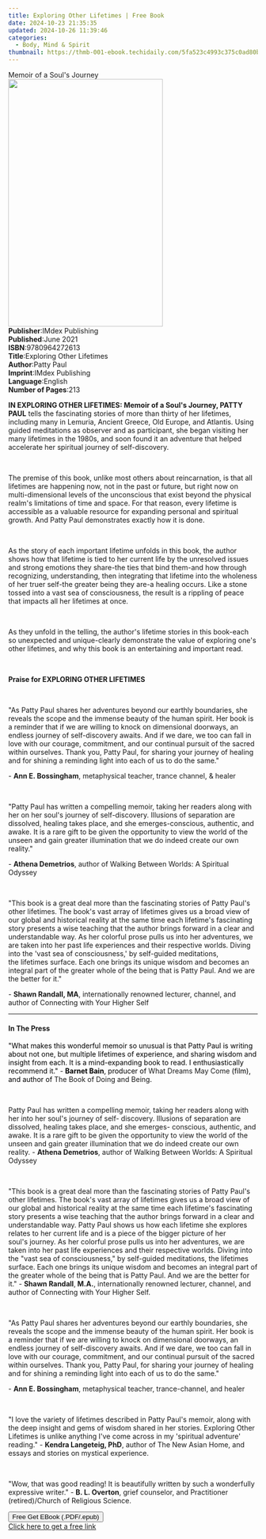 ```yaml
---
title: Exploring Other Lifetimes | Free Book
date: 2024-10-23 21:35:35
updated: 2024-10-26 11:39:46
categories:
  - Body, Mind & Spirit
thumbnail: https://thmb-001-ebook.techidaily.com/5fa523c4993c375c0ad80bfb1ece43abf21722d7ea4fa7f9e8fc318bc891795b.jpg
---
```

<main id="book-container">
  <div class="flex flex-col">
    <div class="book-brief flex-1 py-6 px-4 sm:p-6 md:py-10 md:px-8">
      <!-- brief-->
      <div class="book-brief-main">Memoir of a Soul's Journey</div>
    </div>
    <div
      class="book-meta-info flex-1 grid gap-4 col-start-1 col-end-3 row-start-1 sm:mb-6 sm:grid-cols-4 lg:gap-6 lg:col-start-2 lg:row-end-6 lg:row-span-6 lg:mb-0"
    >
      <div
        class="book-meta-info-left place-content-center mt-4 p-4 text-sm leading-6 col-start-2 col-span-2 dark:text-slate-400"
      >
        <img
          class="w-full h-500 object-cover rounded-lg sm:h-255 sm:col-span-2 lg:col-span-full"
          src="https://img-001-ebook.techidaily.com/04d32a6b84402d5e477ca4be7d62c17756cd5e245d0ac9a91d8ea1146961723b.jpg"
          alt=""
          width="312"
          height="500"
        />
      </div>
      <div
        class="book-meta-info-right mt-2 col-start-1 row-start-2 col-span-3 self-center"
      >
        <!-- meta data  -->
        <div class="flex flex-col px-4 md:px-8">
          <div class="flex-1">
            <strong>Publisher</strong>:<span class="px-2"
              >IMdex Publishing</span
            >
          </div>
          <div class="flex-1">
            <strong>Published</strong>:<span class="px-2">June 2021</span>
          </div>
          <div class="flex-1">
            <strong>ISBN</strong>:<span class="px-2">9780964272613</span>
          </div>
          <div class="flex-1">
            <strong>Title</strong>:<span class="px-2"
              >Exploring Other Lifetimes</span
            >
          </div>
          <div class="flex-1">
            <strong>Author</strong>:<span class="px-2">Patty Paul</span>
          </div>
          <div class="flex-1">
            <strong>Imprint</strong>:<span class="px-2">IMdex Publishing</span>
          </div>
          <div class="flex-1">
            <strong>Language</strong>:<span class="px-2">English</span>
          </div>
          <div class="flex-1">
            <strong>Number of Pages</strong>:<span class="px-2">213</span>
          </div>
        </div>
      </div>
    </div>
    <div class="book-description flex-1 py-6 px-4 sm:p-6 md:py-10 md:px-8">
      <div class="book-description-main">
        <div accordion-content="" id="description">
          <p>
            <strong
              >IN EXPLORING OTHER LIFETIMES: Memoir of a Soul's Journey, PATTY
              PAUL</strong
            >
            tells the fascinating stories of more than thirty of her lifetimes,
            including many in Lemuria, Ancient Greece, Old Europe, and Atlantis.
            Using guided meditations as observer and as participant, she began
            visiting her many lifetimes in the 1980s, and soon found it an
            adventure that helped accelerate her spiritual journey of
            self-discovery.
          </p>
          <p><br /></p>
          <p>
            The premise of this book, unlike most others about reincarnation, is
            that all lifetimes are happening now, not in the past or future, but
            right now on multi-dimensional levels of the unconscious that exist
            beyond the physical realm's limitations of time and space. For that
            reason, every lifetime is accessible as a valuable resource for
            expanding personal and spiritual growth. And Patty Paul demonstrates
            exactly how it is done.
          </p>
          <p><br /></p>
          <p>
            As the story of each important lifetime unfolds in this book, the
            author shows how that lifetime is tied to her current life by the
            unresolved issues and strong emotions they share-the ties that bind
            them-and how through recognizing, understanding, then integrating
            that lifetime into the wholeness of her truer self-the greater being
            they are-a healing occurs. Like a stone tossed into a vast sea of
            consciousness, the result is a rippling of peace that impacts all
            her lifetimes at once.
          </p>
          <p><br /></p>
          <p>
            As they unfold in the telling, the author's lifetime stories in this
            book-each so unexpected and unique-clearly demonstrate the value of
            exploring one's other lifetimes, and why this book is an
            entertaining and important read.
          </p>
          <p><br /></p>
          <p><strong>Praise for EXPLORING OTHER LIFETIMES</strong></p>
          <p><br /></p>
          <p>
            "As Patty Paul shares her adventures beyond our earthly boundaries,
            she reveals the scope and the immense beauty of the human spirit.
            Her book is a reminder that if we are willing to knock on
            dimensional doorways, an endless journey of self-discovery awaits.
            And if we dare, we too can fall in love with our courage,
            commitment, and our continual pursuit of the sacred within
            ourselves. Thank you, Patty Paul, for sharing your journey of
            healing and for shining a reminding light into each of us to do the
            same."
          </p>
          <p>
            - <strong>Ann E. Bossingham</strong>, metaphysical teacher, trance
            channel, &amp; healer
          </p>
          <p><br /></p>
          <p>
            "Patty Paul has written a compelling memoir, taking her readers
            along with her on her soul's journey of
            self-discovery.&nbsp;Illusions of separation are dissolved, healing
            takes place, and she emerges-conscious, authentic, and awake. It is
            a rare gift to be given the opportunity to view the world of the
            unseen and gain greater illumination that we do indeed create our
            own reality."
          </p>
          <p>
            - <strong>Athena Demetrios</strong>, author of Walking Between
            Worlds: A Spiritual Odyssey
          </p>
          <p><br /></p>
          <p>
            "This book is a great deal more than the fascinating&nbsp;stories of
            Patty Paul's other lifetimes. The book's vast array of lifetimes
            gives us a broad view of our global and historical reality at the
            same time each lifetime's&nbsp;fascinating story presents&nbsp;a
            wise teaching that the author brings forward in a clear and
            understandable way. As her colorful prose pulls us&nbsp;into her
            adventures, we are taken into her past life&nbsp;experiences and
            their respective worlds. Diving into the 'vast sea of
            consciousness,' by self-guided meditations, the&nbsp;lifetimes
            surface. Each one brings&nbsp;its unique wisdom and&nbsp;becomes an
            integral part of the greater whole of the being&nbsp;that is Patty
            Paul. And we are the better for it."
          </p>
          <p>
            -&nbsp;<strong>Shawn Randall, MA</strong>, internationally renowned
            lecturer, channel, and author of Connecting with Your Higher Self
          </p>
        </div>
        <div class="accordion-fader"></div>
      </div>
    </div>
    <div class="book-excerpts flex-1 py-6 px-4 sm:p-6 md:py-10 md:px-8">
      <!-- excerpts-->
      <div class="book-excerpts-main">
        <hr />
        <h4 class="placeholder placeholder-heading">
          <span>In The Press</span>
        </h4>
        <p></p>
        <p>
          <span style="color: rgba(0, 0, 0, 1)"
            >"What makes this wonderful memoir so unusual is that Patty Paul is
            writing about not one, but multiple lifetimes of
            experience,&nbsp;and sharing wisdom and insight from each. It is a
            mind-expanding book to read. I enthusiastically recommend it." </span
          >-<span style="color: rgba(0, 0, 0, 1)"> </span
          ><strong style="color: rgba(0, 0, 0, 1)">Barnet Bain</strong
          ><span style="color: rgba(0, 0, 0, 1)">, producer of </span>What
          Dreams May Come<span style="color: rgba(0, 0, 0, 1)">
            (film), and author of </span
          >The Book of Doing and Being<span style="color: rgba(0, 0, 0, 1)"
            >.</span
          >
        </p>
        <p><br /></p>
        <p>
          Patty Paul has written a compelling memoir, taking her readers along
          with her into her soul's journey of self- discovery.&nbsp;Illusions of
          separation are dissolved, healing takes place, and she emerges-
          conscious, authentic, and awake. It is a rare gift to be given the
          opportunity to view the world of the unseen and gain greater
          illumination that we do indeed create our own reality. -
          <strong>Athena Demetrios</strong>, author of Walking Between Worlds: A
          Spiritual Odyssey
        </p>
        <p><br /></p>
        <p>
          "This book is a great deal more than the fascinating&nbsp;stories of
          Patty Paul's other lifetimes. The book's vast array of lifetimes gives
          us a broad view of our global and historical reality at the same time
          each lifetime's&nbsp;fascinating story presents&nbsp;a wise teaching
          that the author brings forward in a clear and understandable way.
          Patty Paul shows us how each lifetime she explores relates to her
          current life and is a piece of the bigger picture of her
          soul's&nbsp;journey.&nbsp;As her colorful prose pulls us&nbsp;into her
          adventures, we are taken into her past life&nbsp;experiences and their
          respective worlds. Diving into the "vast sea of consciousness," by
          self-guided meditations, the&nbsp;lifetimes surface. Each one
          brings&nbsp;its unique wisdom and&nbsp;becomes an integral part of the
          greater whole of the being&nbsp;that is Patty Paul. And we are the
          better for it." - <strong>Shawn Randall</strong>,<strong> M.A.</strong
          >, internationally renowned lecturer, channel, and author of
          Connecting with Your Higher Self.
        </p>
        <p><br /></p>
        <p>
          <span style="background-color: inherit"
            >"As Patty Paul shares her adventures beyond our earthly boundaries,
            she reveals the scope and the immense beauty of the human spirit.
            Her book is a reminder that if we are willing to knock on
            dimensional doorways, an endless journey of self-discovery
            awaits.&nbsp;And if we dare, we too can fall in love with our
            courage, commitment, and our continual pursuit of the sacred within
            ourselves. Thank you, Patty Paul, for sharing your journey of
            healing and for shining a reminding light into each of us to do the
            same."</span
          >
        </p>
        <p>
          -<span style="background-color: inherit">&nbsp;</span
          ><strong style="background-color: inherit">Ann E. Bossingham</strong
          ><span style="background-color: inherit"
            >, metaphysical&nbsp;teacher,
            trance-channel,&nbsp;and&nbsp;healer</span
          >&nbsp;
        </p>
        <p><br /></p>
        <p>
          "I love the variety of lifetimes described in Patty Paul's memoir,
          along with the deep insight and gems of wisdom shared in her stories.
          Exploring Other Lifetimes is unlike anything I've come across in my
          'spiritual adventure' reading." -
          <strong>Kendra Langeteig, PhD</strong>, author of The New Asian Home,
          and essays and stories on mystical experience.&nbsp;
        </p>
        <p><br /></p>
        <p>
          "Wow, that was good reading! It is beautifully written by such a
          wonderfully expressive writer." - <strong>B. L. Overton</strong>,
          grief counselor, and Practitioner (retired)/Church of Religious
          Science.
        </p>
        <p></p>
      </div>
    </div>
    <div
      class="book-about-author flex-1 py-6 px-4 sm:p-6 md:py-10 md:px-8"
    ></div>
    <div class="book-free-get flex-1 py-6 px-4 sm:p-6 md:py-10 md:px-8">
      <button
        id="btn-free-get"
        class="bg-blue-500 hover:bg-blue-700 text-white font-bold py-2 px-4 rounded"
      >
        Free Get EBook (.PDF/.epub)
      </button>
      <div id="countdown-display" class="px-2 text-lg mt-2"></div>
      <a
        id="free-link"
        class="hidden bg-blue-500 hover:bg-blue-700 text-white font-bold py-2 px-4 rounded"
        href="https://www.ebooks.com/en-us/book/210245601/exploring-other-lifetimes/patty-paul/"
        target="_blank"
        >Click here to get a free link</a
      >
    </div>
    <script>
      let countdownTime = 0;
      let countdownInterval = null;
      document
        .getElementById('btn-free-get')
        .addEventListener('click', startCountdown);
      function startCountdown() {
        countdownTime = new Date().getTime() + 60000 * 3;
        countdownInterval = setInterval(updateCountdown, 1000);
        document.getElementById('btn-free-get').disabled = true;
        document
          .getElementById('btn-free-get')
          .classList.add('bg-gray-500', 'cursor-not-allowed');
      }
      function updateCountdown() {
        let currentTime = new Date().getTime();
        let timeLeft = countdownTime - currentTime;
        let secondsLeft = Math.floor(timeLeft / 1000);
        document.getElementById('countdown-display').innerHTML =
          `Remaining time: ${secondsLeft} seconds.`;
        if (secondsLeft <= 0) {
          clearInterval(countdownInterval);
          document.getElementById('btn-free-get').classList.add('hidden');
          document.getElementById('free-link').classList.remove('hidden');
          document.getElementById('countdown-display').innerHTML = '';
        }
      }
    </script>
  </div>
</main>
